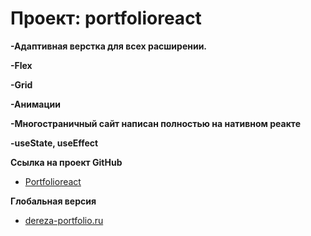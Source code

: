 # Проект: portfolioreact

**-Адаптивная верстка для всех расширении.**

**-Flex**

**-Grid**

**-Анимации**

**-Многостраничный сайт написан полностью на нативном реакте**

**-useState, useEffect**

**Ссылка на проект GitHub**

* [Portfolioreact](https://derezaivan.github.io/portfolioreact/)

**Глобальная версия** 

* [dereza-portfolio.ru]( https://dereza-portfolio.ru/)
